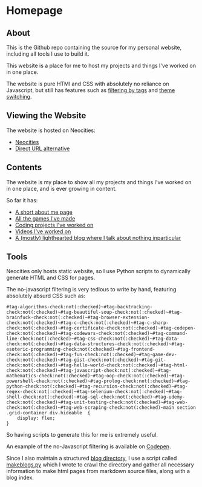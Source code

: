 # Homepage

## About

This is the Github repo containing the source for my personal website, including all tools I use to build it.

This website is a place for me to host my projects and things I've worked on in one place.

The website is pure HTMl and CSS with absolutely no reliance on Javascript, but still has features such as [filtering by tags](https://eatkin.neocities.org/code) and [theme switching](https://eatkin.neocities.org/about).

## Viewing the Website

The website is hosted on Neocities:

* [Neocities](https://eatkin.neocities.org)
* [Direct URL alternative](https://www.edwardatkin.co.uk)

## Contents

The website is my place to show all my projects and things I've worked on in one place, and is ever growing in content.

So far it has:
* [A short about me page](https://eatkin.neocities.org/about)
* [All the games I've made](https://eatkin.neocities.org/games)
* [Coding projects I've worked on](https://eatkin.neocities.org/code)
* [Videos I've worked on](https://eatkin.neocities.org/videos)
* [A (mostly) lighthearted blog where I talk about nothing inparticular](https://eatkin.neocities.org/blog)

## Tools

Neocities only hosts static website, so I use Python scripts to dynamically generate HTML and CSS for pages.

The no-javascript filtering is very tedious to write by hand, featuring absolutely absurd CSS such as:  

```
#tag-algorithms-check:not(:checked)~#tag-backtracking-check:not(:checked)~#tag-beautiful-soup-check:not(:checked)~#tag-brainfuck-check:not(:checked)~#tag-browser-extension-check:not(:checked)~#tag-c-check:not(:checked)~#tag-c-sharp-check:not(:checked)~#tag-certificate-check:not(:checked)~#tag-codepen-check:not(:checked)~#tag-codewars-check:not(:checked)~#tag-command-line-check:not(:checked)~#tag-css-check:not(:checked)~#tag-data-check:not(:checked)~#tag-data-structures-check:not(:checked)~#tag-esoteric-programming-check:not(:checked)~#tag-frontend-check:not(:checked)~#tag-fun-check:not(:checked)~#tag-game-dev-check:not(:checked)~#tag-gist-check:not(:checked)~#tag-git-check:not(:checked)~#tag-hello-world-check:not(:checked)~#tag-html-check:not(:checked)~#tag-javascript-check:not(:checked)~#tag-mathematics-check:not(:checked)~#tag-oop-check:not(:checked)~#tag-powershell-check:not(:checked)~#tag-prolog-check:not(:checked)~#tag-python-check:not(:checked)~#tag-recursion-check:not(:checked)~#tag-regex-check:not(:checked)~#tag-selenium-check:not(:checked)~#tag-shell-check:not(:checked)~#tag-sql-check:not(:checked)~#tag-udemy-check:not(:checked)~#tag-unit-testing-check:not(:checked)~#tag-web-check:not(:checked)~#tag-web-scraping-check:not(:checked)~main section .grid-container div.hideable	{
	display: flex;
}
```

So having scripts to generate this for me is extremely useful.

An example of the no-Javascript filtering is available on [Codepen](https://codepen.io/eatkin/pen/yLxbxgL).

Since I also maintain a structured [blog directory](https://github.com/Eatkin/Homepage/tree/master/txt/blog/), I use a script called [makeblogs.py](https://github.com/Eatkin/Homepage/blob/master/tools/makeBlogs.py) which I wrote to crawl the directory and gather all necessary information to make html pages from markdown source files, along with a blog index.